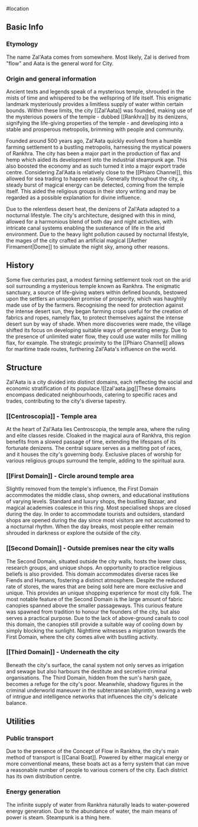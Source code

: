#location 

## Basic Info
### Etymology
The name Zal'Aata comes from somewhere. Most likely, Zal is derived from "flow" and Aata is the general word for City.
### Origin and general information
Ancient texts and legends speak of a mysterious temple, shrouded in the mists of time and whispered to be the wellspring of life itself. This enigmatic landmark mysteriously provides a limitless supply of water within certain bounds. Within these limits, the city [[Zal'Aata]] was founded, making use of the mysterious powers of the temple - dubbed [[Rankhra]] by its denizens, signifying the life-giving properties of the temple - and developing into a stable and prosperous metropolis, brimming with people and community.

Founded around 500 years ago, Zal'Aata quickly evolved from a humble farming settlement to a bustling metropolis, harnessing the mystical powers of Rankhra. The city has been a major part in the production of flax and hemp which aided its development into the industrial steampunk age. This also boosted the economy and as such turned it into a major export trade centre. Considering Zal'Aata is relatively close to the [[Phiaro Channel]], this allowed for sea trading to happen easily. Generally throughout the city, a steady burst of magical energy can be detected, coming from the temple itself. This aided the religious groups in their story writing and may be regarded as a possible explanation for divine influence.

Due to the relentless desert heat, the denizens of Zal'Aata adapted to a nocturnal lifestyle. The city's architecture, designed with this in mind, allowed for a harmonious blend of both day and night activities, with intricate canal systems enabling the sustenance of life in the arid environment. Due to the heavy light pollution caused by nocturnal lifestyle, the mages of the city crafted an artificial magical [[Aether Firmament|Dome]] to simulate the night sky, among other reasons.
## History
Some five centuries past, a modest farming settlement took root on the arid soil surrounding a mysterious temple known as Rankhra. The enigmatic sanctuary, a source of life-giving waters within defined bounds, bestowed upon the settlers an unspoken promise of prosperity, which was haughtily made use of by the farmers. Recognising the need for protection against the intense desert sun, they began farming crops useful for the creation of fabrics and ropes, namely flax, to protect themselves against the intense desert sun by way of shade.
When more discoveries were made, the village shifted its focus on developing suitable ways of generating energy. Due to the presence of unlimited water flow, they could use water mills for milling flax, for example. 
The strategic proximity to the [[Phiaro Channel]] allows for maritime trade routes, furthering Zal'Aata's influence on the world. 
## Structure

Zal'Aata is a city divided into distinct domains, each reflecting the social and economic stratification of its populace.![[zal'aata.jpg]]These domains encompass dedicated neighbourhoods, catering to specific races and trades, contributing to the city's diverse tapestry.
### [[Centroscopia]] - Temple area
At the heart of Zal'Aata lies Centroscopia, the temple area, where the ruling and elite classes reside. Cloaked in the magical aura of Rankhra, this region benefits from a slowed passage of time, extending the lifespans of its fortunate denizens. The central square serves as a melting pot of races, and it houses the city's governing body. Exclusive places of worship for various religious groups surround the temple, adding to the spiritual aura.
### [[First Domain]] - Circle around temple area
Slightly removed from the temple's influence, the First Domain accommodates the middle class, shop owners, and educational institutions of varying levels. Standard and luxury shops, the bustling Bazaar, and magical academies coalesce in this ring.
Most specialised shops are closed during the day. In order to accommodate tourists and outsiders, standard shops are opened during the day since most visitors are not accustomed to a nocturnal rhythm. When the day breaks, most people either remain shrouded in darkness or explore the outside of the city.
### [[Second Domain]] - Outside premises near the city walls
The Second Domain, situated outside the city walls, hosts the lower class, research groups, and unique shops. An opportunity to practice religious beliefs is also provided.
This domain accommodates diverse races like Fiends and Humans, fostering a distinct atmosphere.
Despite the reduced rate of stores, the wares that are being sold here are more exclusive and unique. This provides an unique shopping experience for most city folk.
The most notable feature of the Second Domain is the large amount of fabric canopies spanned above the smaller passageways. This curious feature was spawned from tradition to honour the founders of the city, but also serves a practical purpose. Due to the lack of above-ground canals to cool this domain, the canopies still provide a suitable way of cooling down by simply blocking the sunlight.
Nighttime witnesses a migration towards the First Domain, where the city comes alive with bustling activity.
### [[Third Domain]] - Underneath the city
Beneath the city's surface, the canal system not only serves as irrigation and sewage but also harbours the destitute and secretive criminal organisations. The Third Domain, hidden from the sun's harsh gaze, becomes a refuge for the city's poor. Meanwhile, shadowy figures in the criminal underworld maneuver in the subterranean labyrinth, weaving a web of intrigue and intelligence networks that influences the city's delicate balance.

## Utilities
### Public transport
Due to the presence of the Concept of Flow in Rankhra, the city's main method of transport is [[Canal Boat]]. Powered by either magical energy or more conventional means, these boats act as a ferry system that can move a reasonable number of people to various corners of the city. Each district has its own distribution centre. 
### Energy generation
The infinite supply of water from Rankhra naturally leads to water-powered energy generation. Due to the abundance of water, the main means of power is steam. Steampunk is a thing here.

